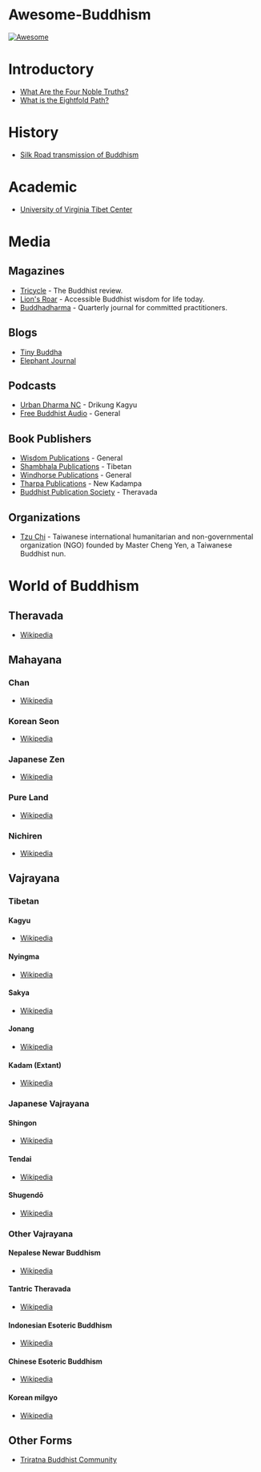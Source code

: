 # Awesome-Buddhism
[![Awesome](https://awesome.re/badge.svg)](https://awesome.re)

# Introductory

* [What Are the Four Noble Truths?](https://www.lionsroar.com/what-are-the-four-noble-truths/)
* [What is the Eightfold Path?](https://www.lionsroar.com/what-is-eightfold-path/)

# History

* [Silk Road transmission of Buddhism](https://en.wikipedia.org/wiki/Silk_Road_transmission_of_Buddhism)

# Academic

* [University of Virginia Tibet Center](http://uvatibetcenter.org)

# Media

## Magazines

* [Tricycle](https://tricycle.org) - The Buddhist review.
* [Lion's Roar](https://www.lionsroar.com/lionsroarmagazine/) - Accessible Buddhist wisdom for life today.
* [Buddhadharma](https://www.lionsroar.com/buddhadharma/) - Quarterly journal for committed practitioners.

## Blogs

* [Tiny Buddha](https://tinybuddha.com)
* [Elephant Journal](https://www.elephantjournal.com)

## Podcasts

* [Urban Dharma NC](https://urbandharmancpodcast.wordpress.com) - Drikung Kagyu
* [Free Buddhist Audio](https://www.freebuddhistaudio.com) - General

## Book Publishers

* [Wisdom Publications](http://www.wisdompubs.org) - General
* [Shambhala Publications](https://www.shambhala.com) - Tibetan
* [Windhorse Publications](https://www.windhorsepublications.com) - General
* [Tharpa Publications](http://tharpa.com) - New Kadampa
* [Buddhist Publication Society](https://www.bps.lk) - Theravada

## Organizations

* [Tzu Chi](http://tw.tzuchi.org/en) - Taiwanese international humanitarian and non-governmental organization (NGO) founded by Master Cheng Yen, a Taiwanese Buddhist nun.

# World of Buddhism

## Theravada
* [Wikipedia](https://en.wikipedia.org/wiki/Theravada)

## Mahayana

### Chan
* [Wikipedia](https://en.wikipedia.org/wiki/Chan_Buddhism)
### Korean Seon
* [Wikipedia](https://en.wikipedia.org/wiki/Korean_Seon)
### Japanese Zen
* [Wikipedia](https://en.wikipedia.org/wiki/Japanese_Zen)
### Pure Land
* [Wikipedia](https://en.wikipedia.org/wiki/Pure_land)
### Nichiren
* [Wikipedia](https://en.wikipedia.org/wiki/Nichiren)

## Vajrayana

### Tibetan

#### Kagyu
* [Wikipedia](https://en.wikipedia.org/wiki/Kagyu)
#### Nyingma
* [Wikipedia](https://en.wikipedia.org/wiki/Nyingma)
#### Sakya
* [Wikipedia](https://en.wikipedia.org/wiki/Sakya)
#### Jonang
* [Wikipedia](https://en.wikipedia.org/wiki/Jonang)
#### Kadam (Extant)
* [Wikipedia](https://en.wikipedia.org/wiki/Kadam_(Tibetan_Buddhism))

### Japanese Vajrayana

#### Shingon
* [Wikipedia](https://en.wikipedia.org/wiki/Shingon_Buddhism)
#### Tendai
* [Wikipedia](https://en.wikipedia.org/wiki/Tendai)
#### Shugendō
* [Wikipedia](https://en.wikipedia.org/wiki/Shugendō)

### Other Vajrayana

#### Nepalese Newar Buddhism
* [Wikipedia](https://en.wikipedia.org/wiki/Newar_Buddhism)
#### Tantric Theravada
* [Wikipedia](https://en.wikipedia.org/wiki/Tantric_Theravada)
#### Indonesian Esoteric Buddhism
* [Wikipedia](https://en.wikipedia.org/wiki/Indonesian_Esoteric_Buddhism)
#### Chinese Esoteric Buddhism
* [Wikipedia](https://en.wikipedia.org/wiki/Chinese_Esoteric_Buddhism)
#### Korean milgyo
* [Wikipedia](https://en.wikipedia.org/wiki/Vajrayana#Korean_milgyo)

## Other Forms

* [Triratna Buddhist Community](https://en.wikipedia.org/wiki/Triratna_Buddhist_Community)
